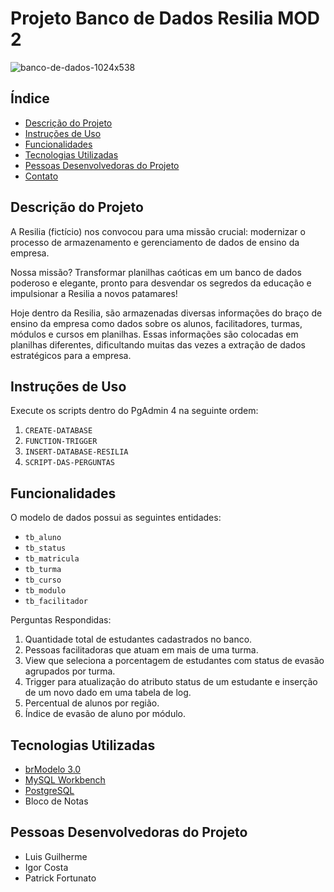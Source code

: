 # Projeto Banco de Dados Resilia MOD 2

![banco-de-dados-1024x538](https://github.com/IgorCostaRodrigues/IgorCostaRodrigues-Projeto_em_grupo_mod2/assets/113060886/cc17b921-812a-48a2-84e1-d844f2bb1d0b)


## Índice

- [Descrição do Projeto](#descrição-do-projeto)
- [Instruções de Uso](#instruções-de-uso)
- [Funcionalidades](#funcionalidades)
- [Tecnologias Utilizadas](#tecnologias-utilizadas)
- [Pessoas Desenvolvedoras do Projeto](#pessoas-desenvolvedoras-do-projeto)
- [Contato](#contato)

## Descrição do Projeto

A Resilia (fictício) nos convocou para uma missão crucial: modernizar o processo de armazenamento e gerenciamento de dados de ensino da empresa.

Nossa missão? Transformar planilhas caóticas em um banco de dados poderoso e elegante, pronto para desvendar os segredos da educação e impulsionar a Resilia a novos patamares!

Hoje dentro da Resilia, são armazenadas diversas informações do braço de
ensino da empresa como dados sobre os alunos, facilitadores, turmas,
módulos e cursos em planilhas. Essas informações são colocadas em
planilhas diferentes, dificultando muitas das vezes a extração de dados
estratégicos para a empresa.

## Instruções de Uso

Execute os scripts dentro do PgAdmin 4 na seguinte ordem:

1. `CREATE-DATABASE` 
2. `FUNCTION-TRIGGER`
3. `INSERT-DATABASE-RESILIA`
4. `SCRIPT-DAS-PERGUNTAS`

## Funcionalidades

O modelo de dados possui as seguintes entidades:

- `tb_aluno`
- `tb_status`
- `tb_matricula`
- `tb_turma`
- `tb_curso`
- `tb_modulo`
- `tb_facilitador`

Perguntas Respondidas:

1. Quantidade total de estudantes cadastrados no banco.
2. Pessoas facilitadoras que atuam em mais de uma turma.
3. View que seleciona a porcentagem de estudantes com status de evasão agrupados por turma.
4. Trigger para atualização do atributo status de um estudante e inserção de um novo dado em uma tabela de log.
5. Percentual de alunos por região.
6. Índice de evasão de aluno por módulo.

## Tecnologias Utilizadas

- [ brModelo 3.0](http://www.sis4.com/brModelo/download.html)
- [MySQL Workbench](https://www.mysql.com/products/workbench/)
- [PostgreSQL](https://www.postgresql.org/)
- Bloco de Notas

## Pessoas Desenvolvedoras do Projeto

- Luis Guilherme
- Igor Costa
- Patrick Fortunato
